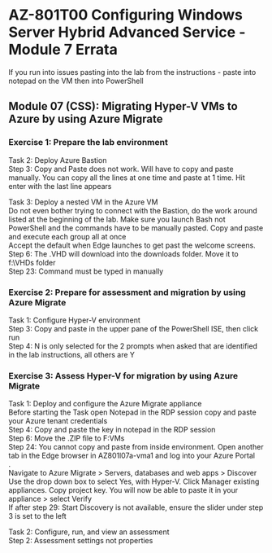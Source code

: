 # AZ-801T00 Configuring Windows Server  Hybrid Advanced Service - Module 7 Errata

If you run into issues pasting into the lab from the instructions - paste into notepad on the VM then into PowerShell<br>

## Module 07 (CSS): Migrating Hyper-V VMs to Azure by using Azure Migrate

### Exercise 1: Prepare the lab environment

Task 2: Deploy Azure Bastion<br>
Step 3: Copy and Paste does not work.  Will have to copy and paste manually.  You can copy all the lines at one time and paste at 1 time.  Hit enter with the last line appears<br>

Task 3: Deploy a nested VM in the Azure VM<br>
Do not even bother trying to connect with the Bastion, do the work around listed at the beginning of the lab.  Make sure you launch Bash not PowerShell and the commands have to be manually pasted.  Copy and paste and execute each group all at once<br>
Accept the default when Edge launches to get past the welcome screens.<br>
Step 6:  The .VHD will download into the downloads folder.  Move it to f:\VHDs folder<br>
Step 23: Command must be typed in manually<br>

### Exercise 2: Prepare for assessment and migration by using Azure Migrate

Task 1: Configure Hyper-V environment<br>
Step 3: Copy and paste in the upper pane of the PowerShell ISE, then click run<br>
Step 4: N is only selected for the 2 prompts when asked that are identified in the lab instructions, all others are Y<br>

### Exercise 3: Assess Hyper-V for migration by using Azure Migrate

Task 1: Deploy and configure the Azure Migrate appliance<br>
Before starting the Task open Notepad in the RDP session copy and paste your Azure tenant credentials<br>
Step 4: Copy and paste the key in notepad in the RDP session<br>
Step 6: Move the .ZIP file to F:VMs<br>
Step 24: You cannot copy and paste from inside environment.  Open another tab in the Edge browser in AZ801l07a-vma1 and log into your Azure Portal<br>.   
Navigate to Azure Migrate > Servers, databases and web apps > Discover <br> 
Use the drop down box to select Yes, with Hyper-V.  Click Manager existing appliances.  Copy project key.  You will now be able to paste it in your appliance > select Verify<br>
If after step 29: Start Discovery is not available, ensure the slider under step 3 is set to the left<br>

Task 2: Configure, run, and view an assessment<br>
Step 2: Assessment settings not properties<br>
